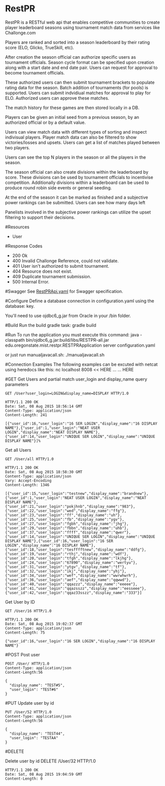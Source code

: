 # RestPR
 

RestPR is a RESTful web api that enables competitive communities to create player leaderboard seasons using tournament match data from services like Challonge.com

Players are ranked and sorted into a season leaderboard by their rating score (ELO, Glicko, TrueSkill, etc).

After creation the season official can authorize specific users as tournament officials.
Season cycle format can be specified upon creation along with a start date and end date pair.
Users can request for approval to become tournament officials.

These authorized users can then submit tournament brackets to populate rating data for the season.
Batch addition of tournaments (for pools) is supported.
Users can submit indvidiual matches for approval to play for ELO. Authorized users can approve these matches.

The match history for these games are then stored locally in a DB.

Players can be given an initial seed from a previous season,  by an authorized official or by a default value.

Users can view match data with different types of sorting and inspect indivisual players.
Player match data can also be filtered to show victories/losses and upsets.
Users can get a list of matches played between two players.

Users can see the top N players in the season or all the players in the season.

The season official can also create divisions within the leaderboard by score.
These divisions can be used by tournament officials to incentivise competition.
Additionally divisions within a leaderboard can be used to produce round robin side events or general seeding.

At the end of the season it can be marked as finished and a subjective power rankings can be submitted.
Users can see how many days left 

Panelists involved in the subjective power rankings can utilize the upset filtering to support their decisions.

#Resources

- User

#Response Codes

- 200 Ok
- 400 Invalid Challonge Reference, could not validate.
- 401 User isn't authorized to submit tournament.
- 404 Resource does not exist.
- 409 Duplicate tournament submission.
- 500 Internal Error.

#Swagger
See [RestPRApi.yaml](https://github.com/osu-mist/RestPR/blob/master/RestPRApi.yaml) for Swagger specification.

#Configure
Define a database connection in configuration.yaml using the database: key.

You'll need to use ojdbc6_g.jar from Oracle in your /bin folder.

#Build
Run the build gradle task:
	 gradle build

#Run
To run the application you must execute this command:
	 java -classpath bin/ojdbc6_g.jar:build/libs/RESTPR-all.jar edu.oregonstate.mist.restpr.RESTPRApplication server configuration.yaml

or just run manualjavacall.sh:
	 ./manualjavacall.sh

#Connection Examples
The following examples can be excuted with netcat using heredocs like this:
	nc localhost 8008 << HERE
	...
	...
	HERE

#GET
Get Users and partial match user_login and display_name query parameters

	GET /User?user_login=LOGIN&display_name=DISPLAY HTTP/1.0

	HTTP/1.1 200 OK
	Date: Sat, 08 Aug 2015 18:56:14 GMT
	Content-Type: application/json
	Content-Length: 241

	[{"user_id":16,"user_login":"16 SER LOGIN","display_name":"16 DISPLAY NAME"},{"user_id":1,"user_login":"NEAT USER LOGIN","display_name":"NEAT DISPLAY NAME"},{"user_id":14,"user_login":"UNIQUE SER LOGIN","display_name":"UNIQUE DISPLAY NAME"}]%

Get all Users

	GET /User/all HTTP/1.0

	HTTP/1.1 200 OK
	Date: Sat, 08 Aug 2015 18:58:30 GMT
	Content-Type: application/json
	Vary: Accept-Encoding
	Content-Length: 1346

	[{"user_id":15,"user_login":"testnew","display_name":"brandnew"},{"user_id":1,"user_login":"NEAT USER LOGIN","display_name":"NEAT DISPLAY NAME"},{"user_id":21,"user_login":"pokjhnb","display_name":"983"},{"user_id":22,"user_login":"wed","display_name":"ffg"},{"user_id":23,"user_login":"ff","display_name":"uh"},{"user_id":25,"user_login":"fb","display_name":"ygv"},{"user_id":27,"user_login":"fgbh","display_name":"jhg"},{"user_id":29,"user_login":"fbbn","display_name":"uhb"},{"user_id":37,"user_login":"ffff","display_name":"qwer"},{"user_id":14,"user_login":"UNIQUE SER LOGIN","display_name":"UNIQUE DISPLAY NAME"},{"user_id":16,"user_login":"16 SER LOGIN","display_name":"16 DISPLAY NAME"},{"user_id":18,"user_login":"tesfffftnew","display_name":"ddfg"},{"user_id":19,"user_login":"rthj","display_name":"wdf"},{"user_id":20,"user_login":"tfgh","display_name":"lkjhg"},{"user_id":24,"user_login":"67890","display_name":"wertyu"},{"user_id":31,"user_login":"ytgv","display_name":"tf"},{"user_id":32,"user_login":"ikj","display_name":"yhj"},{"user_id":34,"user_login":"wef","display_name":"wwrwhwrh"},{"user_id":36,"user_login":"aef","display_name":"qqwwd"},{"user_id":40,"user_login":"qqazzz","display_name":"eeeee"},{"user_id":41,"user_login":"qqazsszz","display_name":"eesseee"},{"user_id":42,"user_login":"qqaz33sszz","display_name":"333"}]

Get User by ID

	GET /User/16 HTTP/1.0

	HTTP/1.1 200 OK
	Date: Sat, 08 Aug 2015 19:02:37 GMT
	Content-Type: application/json
	Content-Length: 75

	{"user_id":16,"user_login":"16 SER LOGIN","display_name":"16 DISPLAY NAME"}

#POST
Post user

	POST /User/ HTTP/1.0
	Content-Type: application/json
	Content-Length:56

	{
	  "display_name": "TEST#5",
	  "user_login": "TEST#6"
	}

#PUT
Update user by id

	PUT /User/52 HTTP/1.0
	Content-Type: application/json
	Content-Length:56

	{
	  "display_name": "TEST44",
	  "user_login": "TESTAA"
	}

#DELETE

Delete user by id
	DELETE /User/32 HTTP/1.0

	HTTP/1.1 200 OK
	Date: Sat, 08 Aug 2015 19:04:59 GMT
	Content-Length: 0
